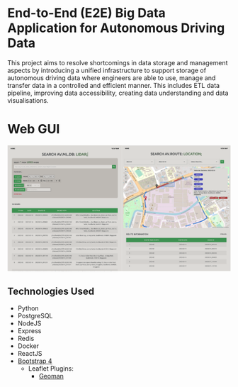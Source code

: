 # End-to-End (E2E) Big Data Application for Autonomous Driving Data
This project aims to resolve shortcomings in data storage and management aspects by introducing a unified infrastructure to support storage of autonomous driving data where engineers are able to use, manage and transfer data in a controlled and efficient manner. This includes ETL data pipeline, improving data accessibility, creating data understanding and data visualisations.

# Web GUI
![alt text](demo/img.PNG)

## Technologies Used
* Python
* PostgreSQL
* NodeJS
* Express
* Redis
* Docker
* ReactJS
* [Bootstrap 4](http://getbootstrap.com)
  * Leaflet Plugins:
    * [Geoman](https://github.com/geoman-io/leaflet-geoman)
